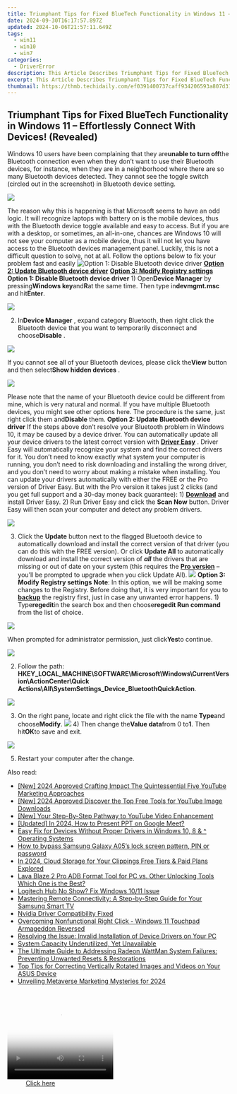 ```yaml
---
title: Triumphant Tips for Fixed BlueTech Functionality in Windows 11 – Effortlessly Connect With Devices! (Revealed)
date: 2024-09-30T16:17:57.897Z
updated: 2024-10-06T21:57:11.649Z
tags:
  - win11
  - win10
  - win7
categories:
  - DriverError
description: This Article Describes Triumphant Tips for Fixed BlueTech Functionality in Windows 11 – Effortlessly Connect With Devices! (Revealed)
excerpt: This Article Describes Triumphant Tips for Fixed BlueTech Functionality in Windows 11 – Effortlessly Connect With Devices! (Revealed)
thumbnail: https://thmb.techidaily.com/ef0391400737caff934206593a807d314ef3298f397300aa8b766972af1af321.jpg
---
```


## Triumphant Tips for Fixed BlueTech Functionality in Windows 11 – Effortlessly Connect With Devices! (Revealed)

Windows 10 users have been complaining that they are**unable to turn off**the Bluetooth connection even when they don’t want to use their Bluetooth devices, for instance, when they are in a neighborhood where there are so many Bluetooth devices detected. They cannot see the toggle switch (circled out in the screenshot) in Bluetooth device setting.

![](https://images.drivereasy.com/wp-content/uploads/2016/11/manage-bluetooth-devices.jpg)

The reason why this is happening is that Microsoft seems to have an odd logic. It will recognize laptops with battery on is the mobile devices, thus with the Bluetooth device toggle available and easy to access. But if you are with a desktop, or sometimes, an all-in-one, chances are Windows 10 will not see your computer as a mobile device, thus it will not let you have access to the Bluetooth devices management panel. Luckily, this is not a difficult question to solve, not at all. Follow the options below to fix your problem fast and easily ![**Option 1: Disable Bluetooth device driver**](https://boody-eco-wear.pxf.io/qyo4oo) [**Option 2: Update Bluetooth device driver**](https://propmoneyinc.pxf.io/q4jzdy) [**Option 3: Modify Registry settings**](https://united.elfm.net/zqobdx)   **Option 1: Disable Bluetooth device driver** 1) Open**Device Manager** by pressing**Windows key**and**R**at the same time. Then type in**devmgmt.msc** and hit**Enter**.

![](https://images.drivereasy.com/wp-content/uploads/2016/11/devmgmt-msc.png)

 2) In**Device Manager** , expand category Bluetooth, then right click the Bluetooth device that you want to temporarily disconnect and choose**Disable** .

![](https://images.drivereasy.com/wp-content/uploads/2016/11/disable-bluetooth-device-manager.jpg)

 If you cannot see all of your Bluetooth devices, please click the**View** button and then select**Show hidden devices** .

![](https://images.drivereasy.com/wp-content/uploads/2016/11/show-hidden-devices.png)

 Please note that the name of your Bluetooth device could be different from mine, which is very natural and normal. If you have multiple Bluetooth devices, you might see other options here. The procedure is the same, just right click them and**Disable** them.   **Option 2: Update Bluetooth device driver** If the steps above don’t resolve your Bluetooth problem in Windows 10, it may be caused by a device driver.  You can automatically update all your device drivers to the latest correct version with **[Driver Easy](https://tools.techidaily.com/drivereasy/download/)**  .  Driver Easy will automatically recognize your system and find the correct drivers for it. You don’t need to know exactly what system your computer is running, you don’t need to risk downloading and installing the wrong driver, and you don’t need to worry about making a mistake when installing. You can update your drivers automatically with either the FREE or the Pro version of Driver Easy. But with the Pro version it takes just 2 clicks (and you get full support and a 30-day money back guarantee): 1) **[Download](https://tools.techidaily.com/drivereasy/download/)**  and install Driver Easy. 2) Run Driver Easy and click the **Scan Now**  button. Driver Easy will then scan your computer and detect any problem drivers.

![](https://images.drivereasy.com/wp-content/uploads/2017/06/img_594b60655cf90.png)

3) Click the **Update** button next to the flagged Bluetooth device to automatically download and install the correct version of that driver (you can do this with the FREE version). Or click **Update All** to automatically download and install the correct version of **_all_**  the drivers that are missing or out of date on your system (this requires the [**Pro version**](https://tools.techidaily.com/drivereasy/download/)  – you’ll be prompted to upgrade when you click Update All). ![](https://images.drivereasy.com/wp-content/uploads/2017/04/img_58e613efeb2c3.jpg)   **Option 3: Modify Registry settings** **Note**: In this option, we will be making some changes to the Registry. Before doing that, it is very important for you to [**backup**](https://tools.techidaily.com/drivereasy/download/) the registry first, just in case any unwanted error happens. 1) Type**regedit**in the search box and then choose**regedit Run command** from the list of choice.

![](https://images.drivereasy.com/wp-content/uploads/2016/11/regedit-run-command.png)

When prompted for administrator permission, just click**Yes**to continue.

![](https://images.drivereasy.com/wp-content/uploads/2016/11/uac.png)

2) Follow the path:   **HKEY\_LOCAL\_MACHINE\\SOFTWARE\\Microsoft\\Windows\\CurrentVersion\\ActionCenter\\Quick Actions\\All\\SystemSettings\_Device\_BluetoothQuickAction**.

![](https://images.drivereasy.com/wp-content/uploads/2016/11/hkey_local_machinesoftwaremicrosoftwindowscurrentversionactioncenterquick-actionsallsystemsettings_device_bluetoothquickaction.png)

3) On the right pane, locate and right click the file with the name **Type**and choose**Modify**. ![](https://images.drivereasy.com/wp-content/uploads/2016/11/modify-value.png) 4) Then change the**Value data**from 0 to**1**. Then hit**OK**to save and exit.

![](https://images.drivereasy.com/wp-content/uploads/2016/11/value-data.png)

5) Restart your computer after the change.

<ins class="adsbygoogle"
     style="display:block"
     data-ad-format="autorelaxed"
     data-ad-client="ca-pub-7571918770474297"
     data-ad-slot="1223367746"></ins>

<ins class="adsbygoogle"
     style="display:block"
     data-ad-client="ca-pub-7571918770474297"
     data-ad-slot="8358498916"
     data-ad-format="auto"
     data-full-width-responsive="true"></ins>

<span class="atpl-alsoreadstyle">Also read:</span>
<div><ul>
<li><a href="https://youtube-zero.techidaily.com/024-approved-crafting-impact-the-quintessential-five-youtube-marketing-approaches/"><u>[New] 2024 Approved Crafting Impact The Quintessential Five YouTube Marketing Approaches</u></a></li>
<li><a href="https://facebook-video-footage.techidaily.com/new-2024-approved-discover-the-top-free-tools-for-youtube-image-downloads/"><u>[New] 2024 Approved Discover the Top Free Tools for YouTube Image Downloads</u></a></li>
<li><a href="https://youtube-data.techidaily.com/our-step-by-step-pathway-to-youtube-video-enhancement/"><u>[New] Your Step-By-Step Pathway to YouTube Video Enhancement</u></a></li>
<li><a href="https://screen-capture.techidaily.com/updated-in-2024-how-to-present-ppt-on-google-meet/"><u>[Updated] In 2024, How to Present PPT on Google Meet?</u></a></li>
<li><a href="https://driver-error.techidaily.com/easy-fix-for-devices-without-proper-drivers-in-windows-10-8-and-operating-systems/"><u>Easy Fix for Devices Without Proper Drivers in Windows 10, 8 & ^ Operating Systems</u></a></li>
<li><a href="https://phone-solutions.techidaily.com/how-to-bypass-samsung-galaxy-a05s-lock-screen-pattern-pin-or-password-by-drfone-android-unlock-android-unlock/"><u>How to bypass Samsung Galaxy A05’s lock screen pattern, PIN or password</u></a></li>
<li><a href="https://extra-tips.techidaily.com/in-2024-cloud-storage-for-your-clippings-free-tiers-and-paid-plans-explored/"><u>In 2024, Cloud Storage for Your Clippings Free Tiers & Paid Plans Explored</u></a></li>
<li><a href="https://android-frp.techidaily.com/lava-blaze-2-pro-adb-format-tool-for-pc-vs-other-unlocking-tools-which-one-is-the-best-by-drfone-android/"><u>Lava Blaze 2 Pro ADB Format Tool for PC vs. Other Unlocking Tools Which One is the Best?</u></a></li>
<li><a href="https://driver-error.techidaily.com/logitech-hub-no-show-fix-windows-1011-issue/"><u>Logitech Hub No Show? Fix Windows 10/11 Issue</u></a></li>
<li><a href="https://tech-recovery.techidaily.com/mastering-remote-connectivity-a-step-by-step-guide-for-your-samsung-smart-tv/"><u>Mastering Remote Connectivity: A Step-by-Step Guide for Your Samsung Smart TV</u></a></li>
<li><a href="https://driver-error.techidaily.com/nvidia-driver-compatibility-fixed/"><u>Nvidia Driver Compatibility Fixed</u></a></li>
<li><a href="https://driver-error.techidaily.com/overcoming-nonfunctional-right-click-windows-11-touchpad-armageddon-reversed/"><u>Overcoming Nonfunctional Right Click - Windows 11 Touchpad Armageddon Reversed</u></a></li>
<li><a href="https://driver-error.techidaily.com/resolving-the-issue-invalid-installation-of-device-drivers-on-your-pc/"><u>Resolving the Issue: Invalid Installation of Device Drivers on Your PC</u></a></li>
<li><a href="https://driver-error.techidaily.com/system-capacity-underutilized-yet-unavailable/"><u>System Capacity Underutilized, Yet Unavailable</u></a></li>
<li><a href="https://driver-error.techidaily.com/the-ultimate-guide-to-addressing-radeon-wattman-system-failures-preventing-unwanted-resets-and-restorations/"><u>The Ultimate Guide to Addressing Radeon WattMan System Failures: Preventing Unwanted Resets & Restorations</u></a></li>
<li><a href="https://driver-error.techidaily.com/top-tips-for-correcting-vertically-rotated-images-and-videos-on-your-asus-device/"><u>Top Tips for Correcting Vertically Rotated Images and Videos on Your ASUS Device</u></a></li>
<li><a href="https://some-skills.techidaily.com/unveiling-metaverse-marketing-mysteries-for-2024/"><u>Unveiling Metaverse Marketing Mysteries for 2024</u></a></li>
</ul></div>

<!-- affiliate ads begin -->
<span id="1328679">
					<video width="240" height="200" style="cursor:pointer"
           poster="//a.impactradius-go.com/display-clicktoplayimage/1328679.png"
           onclick="if(!this.playClicked){this.play();this.setAttribute('controls',true);this.playClicked=true;}">
	   <source src="//a.impactradius-go.com/display-ad/15852-1328679">
	   <img src="//a.impactradius-go.com/display-clicktoplayimage/1328679.png" style="border: none; height: 100%; width: 100%; object-fit: contain">
	</video>
	<div style="width:150px;text-align:center"><a href="javascript:window.open(decodeURIComponent('https%3A%2F%2Fthefitville.pxf.io%2Fc%2F5597632%2F1328679%2F15852'), '_blank');void(0);">Click here</a></div>
</span>
<img height="0" width="0" src="https://imp.pxf.io/i/5597632/1328679/15852" style="position:absolute;visibility:hidden;" border="0" />
<!-- affiliate ads end -->

